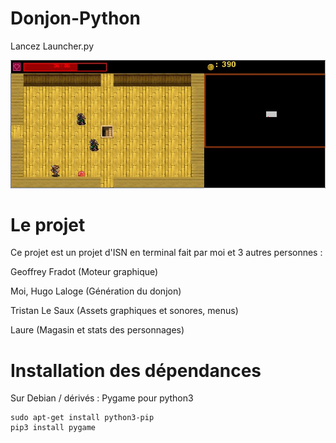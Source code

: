 # Donjon-Python

Lancez Launcher.py

![Screenshot](docs/screenshot.jpg)

Le projet
=========
Ce projet est un projet d'ISN en terminal fait par moi
et 3 autres personnes :

Geoffrey Fradot (Moteur graphique)

Moi, Hugo Laloge (Génération du donjon)

Tristan Le Saux (Assets graphiques et sonores, menus)

Laure (Magasin et stats des personnages)

Installation des dépendances
============================

Sur Debian / dérivés :
Pygame pour python3

```
sudo apt-get install python3-pip
pip3 install pygame
```
